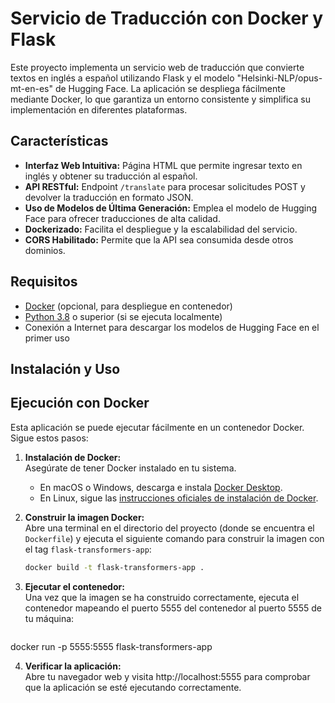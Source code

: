 # Servicio de Traducción con Docker y Flask

Este proyecto implementa un servicio web de traducción que convierte textos en inglés a español utilizando Flask y el modelo "Helsinki-NLP/opus-mt-en-es" de Hugging Face. La aplicación se despliega fácilmente mediante Docker, lo que garantiza un entorno consistente y simplifica su implementación en diferentes plataformas.

## Características

- **Interfaz Web Intuitiva:** Página HTML que permite ingresar texto en inglés y obtener su traducción al español.
- **API RESTful:** Endpoint `/translate` para procesar solicitudes POST y devolver la traducción en formato JSON.
- **Uso de Modelos de Última Generación:** Emplea el modelo de Hugging Face para ofrecer traducciones de alta calidad.
- **Dockerizado:** Facilita el despliegue y la escalabilidad del servicio.
- **CORS Habilitado:** Permite que la API sea consumida desde otros dominios.

## Requisitos

- [Docker](https://www.docker.com/) (opcional, para despliegue en contenedor)
- [Python 3.8](https://www.python.org/downloads/) o superior (si se ejecuta localmente)
- Conexión a Internet para descargar los modelos de Hugging Face en el primer uso

## Instalación y Uso

## Ejecución con Docker

Esta aplicación se puede ejecutar fácilmente en un contenedor Docker. Sigue estos pasos:

1. **Instalación de Docker:**  
   Asegúrate de tener Docker instalado en tu sistema.
   - En macOS o Windows, descarga e instala [Docker Desktop](https://www.docker.com/products/docker-desktop).
   - En Linux, sigue las [instrucciones oficiales de instalación de Docker](https://docs.docker.com/engine/install/).

2. **Construir la imagen Docker:**  
   Abre una terminal en el directorio del proyecto (donde se encuentra el `Dockerfile`) y ejecuta el siguiente comando para construir la imagen con el tag `flask-transformers-app`:
   ```bash
   docker build -t flask-transformers-app .

3. **Ejecutar el contenedor:**  
Una vez que la imagen se ha construido correctamente, ejecuta el contenedor mapeando el puerto 5555 del contenedor al puerto 5555 de tu máquina:
   ```bash
docker run -p 5555:5555 flask-transformers-app

4. **Verificar la aplicación:**  
Abre tu navegador web y visita http://localhost:5555 para comprobar que la aplicación se esté ejecutando correctamente.
